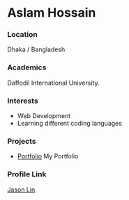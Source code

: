 # Aslam Hossain

### Location

Dhaka / Bangladesh

### Academics

Daffodil International University.

### Interests

- Web Development
- Learning different coding languages

### Projects

- [Portfolio](https://github.com/engineer-aslam-hossain/portfolio) My Portfolio

### Profile Link

[Jason Lin](https://github.com/engineer-aslam-hossain)
